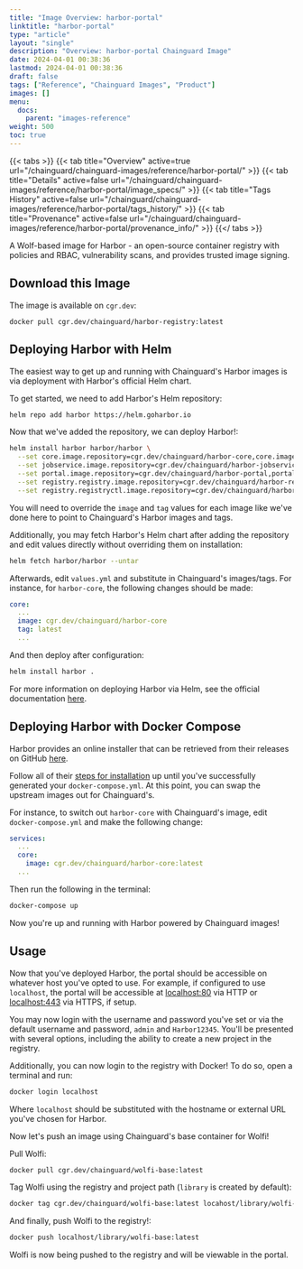 ```yaml
---
title: "Image Overview: harbor-portal"
linktitle: "harbor-portal"
type: "article"
layout: "single"
description: "Overview: harbor-portal Chainguard Image"
date: 2024-04-01 00:38:36
lastmod: 2024-04-01 00:38:36
draft: false
tags: ["Reference", "Chainguard Images", "Product"]
images: []
menu: 
  docs: 
    parent: "images-reference"
weight: 500
toc: true
---
```


{{< tabs >}}
{{< tab title="Overview" active=true url="/chainguard/chainguard-images/reference/harbor-portal/" >}}
{{< tab title="Details" active=false url="/chainguard/chainguard-images/reference/harbor-portal/image_specs/" >}}
{{< tab title="Tags History" active=false url="/chainguard/chainguard-images/reference/harbor-portal/tags_history/" >}}
{{< tab title="Provenance" active=false url="/chainguard/chainguard-images/reference/harbor-portal/provenance_info/" >}}
{{</ tabs >}}



<!--overview:start-->
A Wolf-based image for Harbor - an open-source container registry with policies and RBAC, vulnerability scans, and provides trusted image signing.
<!--overview:end-->

<!--getting:start-->
## Download this Image
The image is available on `cgr.dev`:

```
docker pull cgr.dev/chainguard/harbor-registry:latest
```
<!--getting:end-->

<!--body:start-->
## Deploying Harbor with Helm

The easiest way to get up and running with Chainguard's Harbor images is via deployment with Harbor's official Helm chart.

To get started, we need to add Harbor's Helm repository:  

```bash
helm repo add harbor https://helm.goharbor.io
```

Now that we've added the repository, we can deploy Harbor!:

```bash
helm install harbor harbor/harbor \
  --set core.image.repository=cgr.dev/chainguard/harbor-core,core.image.tag=latest \
  --set jobservice.image.repository=cgr.dev/chainguard/harbor-jobservice,jobservice.image.tag=latest \
  --set portal.image.repository=cgr.dev/chainguard/harbor-portal,portal.image.tag=latest \
  --set registry.registry.image.repository=cgr.dev/chainguard/harbor-registry,registry.registry.image.tag=latest \
  --set registry.registryctl.image.repository=cgr.dev/chainguard/harbor-registryctl,registry.registryctl.image.tag=latest
```

You will need to override the `image` and `tag` values for each image like we've done here to point to Chainguard's Harbor images and tags.

Additionally, you may fetch Harbor's Helm chart after adding the repository and edit values directly without overriding them on installation:

```bash
helm fetch harbor/harbor --untar
```

Afterwards, edit `values.yml` and substitute in Chainguard's images/tags. For instance, for `harbor-core`, the following changes should be made:

```yaml
core:
  ...
  image: cgr.dev/chainguard/harbor-core
  tag: latest
  ...
```

And then deploy after configuration:

```bash
helm install harbor .
```

For more information on deploying Harbor via Helm, see the official documentation [here](https://goharbor.io/docs/1.10/install-config/harbor-ha-helm/).

## Deploying Harbor with Docker Compose

Harbor provides an online installer that can be retrieved from their releases on GitHub [here](https://github.com/goharbor/harbor/releases).

Follow all of their [steps for installation](https://goharbor.io/docs/1.10/install-config/download-installer/) up until you've successfully generated your `docker-compose.yml`. At this point, you can swap the upstream images out for Chainguard's.

For instance, to switch out `harbor-core` with Chainguard's image, edit `docker-compose.yml` and make the following change:

```yaml
services:
  ...
  core:
    image: cgr.dev/chainguard/harbor-core:latest
  ...
```

Then run the following in the terminal:

```bash
docker-compose up
```

Now you're up and running with Harbor powered by Chainguard images!

## Usage

Now that you've deployed Harbor, the portal should be accessible on whatever host you've opted to use. For example, if configured to use `localhost`, the portal will be accessible at [localhost:80](http://localhost) via HTTP or [localhost:443](https://localhost) via HTTPS, if setup.

You may now login with the username and password you've set or via the default username and password, `admin` and `Harbor12345`. You'll be presented with several options, including the ability to create a new project in the registry.

Additionally, you can now login to the registry with Docker! To do so, open a terminal and run:

```bash
docker login localhost
```

Where `localhost` should be substituted with the hostname or external URL you've chosen for Harbor.

Now let's push an image using Chainguard's base container for Wolfi!

Pull Wolfi:

```bash
docker pull cgr.dev/chainguard/wolfi-base:latest
```

Tag Wolfi using the registry and project path (`library` is created by default):

```bash
docker tag cgr.dev/chainguard/wolfi-base:latest locahost/library/wolfi-base:latest
```

And finally, push Wolfi to the registry!:

```bash
docker push localhost/library/wolfi-base:latest
```

Wolfi is now being pushed to the registry and will be viewable in the portal.

<!--body:end-->

